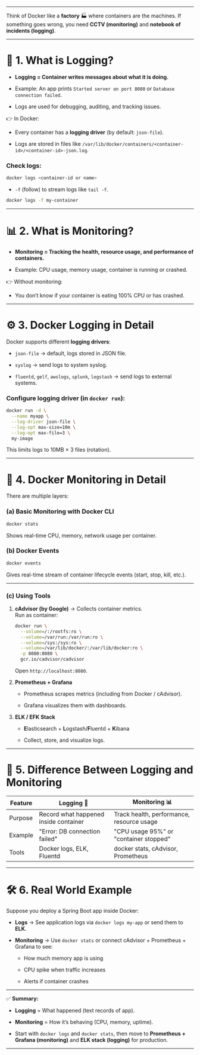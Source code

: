 
---

Think of Docker like a **factory** 🏭 where containers are the machines. If something goes wrong, you need **CCTV (monitoring)** and **notebook of incidents (logging)**.

---

# 📝 1. What is Logging?

- **Logging = Container writes messages about what it is doing.**
    
- Example: An app prints `Started server on port 8080` or `Database connection failed`.
    
- Logs are used for debugging, auditing, and tracking issues.
    

👉 In Docker:

- Every container has a **logging driver** (by default: `json-file`).
    
- Logs are stored in files like `/var/lib/docker/containers/<container-id>/<container-id>-json.log`.
    

### Check logs:

```bash
docker logs <container-id or name>
```

- `-f` (follow) to stream logs like `tail -f`.
    

```bash
docker logs -f my-container
```

---

# 📊 2. What is Monitoring?

- **Monitoring = Tracking the health, resource usage, and performance of containers.**
    
- Example: CPU usage, memory usage, container is running or crashed.
    

👉 Without monitoring:

- You don’t know if your container is eating 100% CPU or has crashed.
    

---

# ⚙️ 3. Docker Logging in Detail

Docker supports different **logging drivers**:

- `json-file` → default, logs stored in JSON file.
    
- `syslog` → send logs to system syslog.
    
- `fluentd`, `gelf`, `awslogs`, `splunk`, `logstash` → send logs to external systems.
    

### Configure logging driver (in `docker run`):

```bash
docker run -d \
  --name myapp \
  --log-driver json-file \
  --log-opt max-size=10m \
  --log-opt max-file=3 \
  my-image
```

This limits logs to 10MB × 3 files (rotation).

---

# 📡 4. Docker Monitoring in Detail

There are multiple layers:

### (a) **Basic Monitoring with Docker CLI**

```bash
docker stats
```

Shows real-time CPU, memory, network usage per container.

### (b) **Docker Events**

```bash
docker events
```

Gives real-time stream of container lifecycle events (start, stop, kill, etc.).

---

### (c) **Using Tools**

1. **cAdvisor (by Google)** → Collects container metrics.  
    Run as container:
    
    ```bash
    docker run \
      --volume=/:/rootfs:ro \
      --volume=/var/run:/var/run:ro \
      --volume=/sys:/sys:ro \
      --volume=/var/lib/docker/:/var/lib/docker:ro \
      -p 8080:8080 \
      gcr.io/cadvisor/cadvisor
    ```
    
    Open `http://localhost:8080`.
    
2. **Prometheus + Grafana**
    
    - Prometheus scrapes metrics (including from Docker / cAdvisor).
        
    - Grafana visualizes them with dashboards.
        
3. **ELK / EFK Stack**
    
    - **E**lasticsearch + **L**ogstash/**F**luentd + **K**ibana
        
    - Collect, store, and visualize logs.
        

---

# 🔄 5. Difference Between Logging and Monitoring

| Feature | Logging 📝                            | Monitoring 📊                             |
| ------- | ------------------------------------- | ----------------------------------------- |
| Purpose | Record what happened inside container | Track health, performance, resource usage |
| Example | "Error: DB connection failed"         | "CPU usage 95%" or "container stopped"    |
| Tools   | Docker logs, ELK, Fluentd             | docker stats, cAdvisor, Prometheus        |

---

# 🛠️ 6. Real World Example

Suppose you deploy a Spring Boot app inside Docker:

- **Logs** → See application logs via `docker logs my-app` or send them to **ELK**.
    
- **Monitoring** → Use `docker stats` or connect cAdvisor + Prometheus + Grafana to see:
    
    - How much memory app is using
        
    - CPU spike when traffic increases
        
    - Alerts if container crashes
        

---

✅ **Summary:**

- **Logging** = What happened (text records of app).
    
- **Monitoring** = How it’s behaving (CPU, memory, uptime).
    
- Start with `docker logs` and `docker stats`, then move to **Prometheus + Grafana (monitoring)** and **ELK stack (logging)** for production.
    

---

